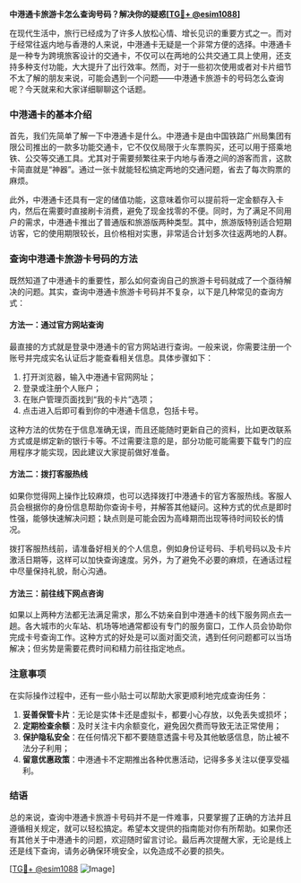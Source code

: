 **中港通卡旅游卡怎么查询号码？解决你的疑惑[[TG💪+ @esim1088](https://t.me/s/esim1088)]**

在现代生活中，旅行已经成为了许多人放松心情、增长见识的重要方式之一。而对于经常往返内地与香港的人来说，中港通卡无疑是一个非常方便的选择。中港通卡是一种专为跨境旅客设计的交通卡，不仅可以在两地的公共交通工具上使用，还支持多种支付功能，大大提升了出行效率。然而，对于一些初次使用或者对卡片细节不太了解的朋友来说，可能会遇到一个问题——中港通卡旅游卡的号码怎么查询呢？今天就来和大家详细聊聊这个话题。

### 中港通卡的基本介绍

首先，我们先简单了解一下中港通卡是什么。中港通卡是由中国铁路广州局集团有限公司推出的一款多功能交通卡，它不仅仅局限于火车票购买，还可以用于搭乘地铁、公交等交通工具。尤其对于需要频繁往来于内地与香港之间的游客而言，这款卡简直就是“神器”。通过一张卡就能轻松搞定两地的交通问题，省去了每次购票的麻烦。

此外，中港通卡还具有一定的储值功能，这意味着你可以提前将一定金额存入卡内，然后在需要时直接刷卡消费，避免了现金找零的不便。同时，为了满足不同用户的需求，中港通卡推出了普通版和旅游版两种类型。其中，旅游版特别适合短期访客，它的使用期限较长，且价格相对实惠，非常适合计划多次往返两地的人群。

### 查询中港通卡旅游卡号码的方法

既然知道了中港通卡的重要性，那么如何查询自己的旅游卡号码就成了一个亟待解决的问题。其实，查询中港通卡旅游卡号码并不复杂，以下是几种常见的查询方式：

#### 方法一：通过官方网站查询

最直接的方式就是登录中港通卡的官方网站进行查询。一般来说，你需要注册一个账号并完成实名认证后才能查看相关信息。具体步骤如下：

1. 打开浏览器，输入中港通卡官网网址；
2. 登录或注册个人账户；
3. 在账户管理页面找到“我的卡片”选项；
4. 点击进入后即可看到你的中港通卡信息，包括卡号。

这种方法的优势在于信息准确无误，而且还能随时更新自己的资料，比如更改联系方式或是绑定新的银行卡等。不过需要注意的是，部分功能可能需要下载专门的应用程序才能实现，因此建议大家提前做好准备。

#### 方法二：拨打客服热线

如果你觉得网上操作比较麻烦，也可以选择拨打中港通卡的官方客服热线。客服人员会根据你的身份信息帮助你查询卡号，并解答其他疑问。这种方式的优点是即时性强，能够快速解决问题；缺点则是可能会因为高峰期而出现等待时间较长的情况。

拨打客服热线前，请准备好相关的个人信息，例如身份证号码、手机号码以及卡片激活日期等，这样可以加快查询速度。另外，为了避免不必要的麻烦，在通话过程中尽量保持礼貌，耐心沟通。

#### 方法三：前往线下网点咨询

如果以上两种方法都无法满足需求，那么不妨亲自到中港通卡的线下服务网点去一趟。各大城市的火车站、机场等地通常都设有专门的服务窗口，工作人员会协助你完成卡号查询工作。这种方式的好处是可以面对面交流，遇到任何问题都可以当场解决；但劣势是需要花费时间和精力前往指定地点。

### 注意事项

在实际操作过程中，还有一些小贴士可以帮助大家更顺利地完成查询任务：

1. **妥善保管卡片**：无论是实体卡还是虚拟卡，都要小心存放，以免丢失或损坏；
2. **定期检查余额**：及时关注卡内余额变化，避免因欠费而导致无法正常使用；
3. **保护隐私安全**：在任何情况下都不要随意透露卡号及其他敏感信息，防止被不法分子利用；
4. **留意优惠政策**：中港通卡不定期推出各种优惠活动，记得多多关注以便享受福利。

### 结语

总的来说，查询中港通卡旅游卡号码并不是一件难事，只要掌握了正确的方法并且遵循相关规定，就可以轻松搞定。希望本文提供的指南能对你有所帮助。如果你还有其他关于中港通卡的问题，欢迎随时留言讨论。最后再次提醒大家，无论是线上还是线下查询，请务必确保环境安全，以免造成不必要的损失。

[[TG💪+ @esim1088](https://t.me/s/esim1088) ![Image](https://i.postimg.cc/4NQfJmqS/Snipaste-2025-05-13-00-14-12.png)]